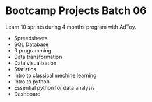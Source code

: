 # Bootcamp Projects Batch 06
Learn 10 sprints during 4 months program with AdToy.
- Spreedsheets
- SQL Database
- R programming
- Data transformation
- Data visualization
- Statistics
- Intro to classical mechine learning
- Intro to python
- Essential python for data analysis
- Dashboard
